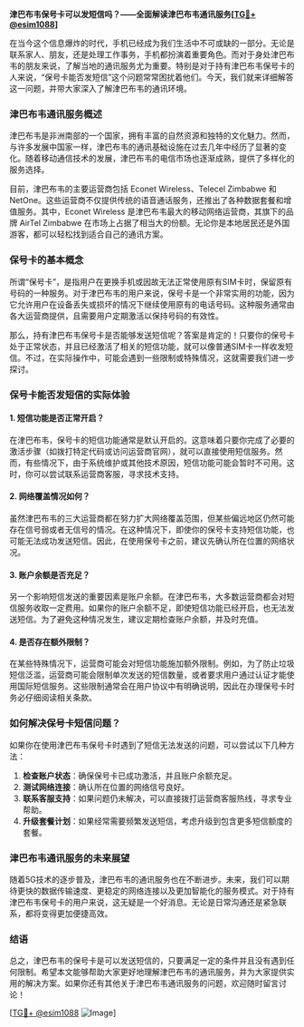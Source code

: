 **津巴布韦保号卡可以发短信吗？——全面解读津巴布韦通讯服务[[TG💪+ @esim1088](https://t.me/s/esim1088)]**

在当今这个信息爆炸的时代，手机已经成为我们生活中不可或缺的一部分。无论是联系家人、朋友，还是处理工作事务，手机都扮演着重要角色。而对于身处津巴布韦的朋友来说，了解当地的通讯服务尤为重要。特别是对于持有津巴布韦保号卡的人来说，“保号卡能否发短信”这个问题常常困扰着他们。今天，我们就来详细解答这一问题，并带大家深入了解津巴布韦的通讯环境。

### 津巴布韦通讯服务概述

津巴布韦是非洲南部的一个国家，拥有丰富的自然资源和独特的文化魅力。然而，与许多发展中国家一样，津巴布韦的通讯基础设施在过去几年中经历了显著的变化。随着移动通信技术的发展，津巴布韦的电信市场也逐渐成熟，提供了多样化的服务选择。

目前，津巴布韦的主要运营商包括 Econet Wireless、Telecel Zimbabwe 和 NetOne。这些运营商不仅提供传统的语音通话服务，还推出了各种数据套餐和增值服务。其中，Econet Wireless 是津巴布韦最大的移动网络运营商，其旗下的品牌 AirTel Zimbabwe 在市场上占据了相当大的份额。无论你是本地居民还是外国游客，都可以轻松找到适合自己的通讯方案。

### 保号卡的基本概念

所谓“保号卡”，是指用户在更换手机或因故无法正常使用原有SIM卡时，保留原有号码的一种服务。对于津巴布韦的用户来说，保号卡是一个非常实用的功能，因为它允许用户在设备丢失或损坏的情况下继续使用原有的电话号码。这种服务通常由各大运营商提供，且需要用户定期激活以保持号码的有效性。

那么，持有津巴布韦保号卡是否能够发送短信呢？答案是肯定的！只要你的保号卡处于正常状态，并且已经激活了相关的短信功能，就可以像普通SIM卡一样收发短信。不过，在实际操作中，可能会遇到一些限制或特殊情况，这就需要我们进一步探讨。

### 保号卡能否发短信的实际体验

#### 1. 短信功能是否正常开启？
在津巴布韦，保号卡的短信功能通常是默认开启的。这意味着只要你完成了必要的激活步骤（如拨打特定代码或访问运营商官网），就可以直接使用短信服务。然而，有些情况下，由于系统维护或其他技术原因，短信功能可能会暂时不可用。这时，你可以尝试联系运营商客服，寻求技术支持。

#### 2. 网络覆盖情况如何？
虽然津巴布韦的三大运营商都在努力扩大网络覆盖范围，但某些偏远地区仍然可能存在信号弱或者无信号的情况。在这种情况下，即使你的保号卡支持短信功能，也可能无法成功发送短信。因此，在使用保号卡之前，建议先确认所在位置的网络状况。

#### 3. 账户余额是否充足？
另一个影响短信发送的重要因素是账户余额。在津巴布韦，大多数运营商都会对短信服务收取一定费用。如果你的账户余额不足，即使短信功能已经开启，也无法发送短信。为了避免这种情况发生，建议定期检查账户余额，并及时充值。

#### 4. 是否存在额外限制？
在某些特殊情况下，运营商可能会对短信功能施加额外限制。例如，为了防止垃圾短信泛滥，运营商可能会限制单次发送的短信数量，或者要求用户通过认证才能使用国际短信服务。这些限制通常会在用户协议中有明确说明，因此在办理保号卡时务必仔细阅读相关条款。

### 如何解决保号卡短信问题？

如果你在使用津巴布韦保号卡时遇到了短信无法发送的问题，可以尝试以下几种方法：

1. **检查账户状态**：确保保号卡已成功激活，并且账户余额充足。
2. **测试网络连接**：确认所在位置的网络信号良好。
3. **联系客服支持**：如果问题仍未解决，可以直接拨打运营商客服热线，寻求专业帮助。
4. **升级套餐计划**：如果经常需要频繁发送短信，考虑升级到包含更多短信额度的套餐。

### 津巴布韦通讯服务的未来展望

随着5G技术的逐步普及，津巴布韦的通讯服务也在不断进步。未来，我们可以期待更快的数据传输速度、更稳定的网络连接以及更加智能化的服务模式。对于持有津巴布韦保号卡的用户来说，这无疑是一个好消息。无论是日常沟通还是紧急联系，都将变得更加便捷高效。

### 结语

总之，津巴布韦的保号卡是可以发送短信的，只要满足一定的条件并且没有遇到任何限制。希望本文能够帮助大家更好地理解津巴布韦的通讯服务，并为大家提供实用的解决方案。如果你还有其他关于津巴布韦通讯服务的问题，欢迎随时留言讨论！

[[TG💪+ @esim1088](https://t.me/s/esim1088) ![Image](https://i.postimg.cc/4NQfJmqS/Snipaste-2025-05-13-00-14-12.png)]